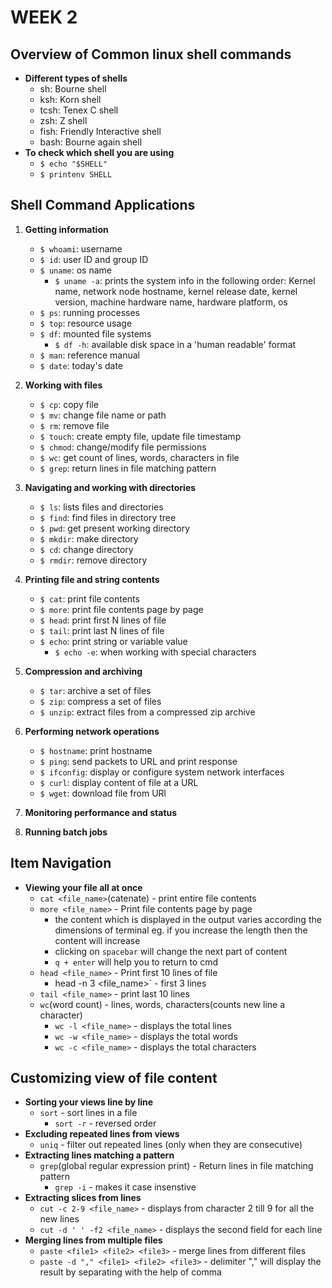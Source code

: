 # WEEK 2

## Overview of Common linux shell commands

- **Different types of shells**
    - sh: Bourne shell
    - ksh: Korn shell
    - tcsh: Tenex C shell
    - zsh: Z shell
    - fish: Friendly Interactive shell
    - bash: Bourne again shell
- **To check which shell you are using**
    - `$ echo "$SHELL"`
    - `$ printenv SHELL`

## Shell Command Applications

1. **Getting information**
    - `$ whoami`: username
    - `$ id`: user ID and group ID
    - `$ uname`: os name
        - `$ uname -a`: prints the system info in the following order: Kernel name, network node hostname, kernel release date, kernel version, machine hardware name, hardware platform, os
    - `$ ps`: running processes
    - `$ top`: resource usage
    - `$ df`: mounted file systems
        - `$ df -h`: available disk space in a 'human readable' format
    - `$ man`: reference manual
    - `$ date`: today's date

2. **Working with files**
    - `$ cp`: copy file
    - `$ mv`: change file name or path
    - `$ rm`: remove file
    - `$ touch`: create empty file, update file timestamp
    - `$ chmod`: change/modify file permissions
    - `$ wc`: get count of lines, words, characters in file
    - `$ grep`: return lines in file matching pattern

3. **Navigating and working with directories**
    - `$ ls`: lists files and directories
    - `$ find`: find files in directory tree
    - `$ pwd`: get present working directory
    - `$ mkdir`: make directory
    - `$ cd`: change directory
    - `$ rmdir`: remove directory

4. **Printing file and string contents**
    - `$ cat`: print file contents
    - `$ more`: print file contents page by page
    - `$ head`: print first N lines of file
    - `$ tail`: print last N lines of file
    - `$ echo`: print string or variable value
        - `$ echo -e`: when working with special characters

5. **Compression and archiving**
    - `$ tar`: archive a set of files
    - `$ zip`: compress a set of files
    - `$ unzip`: extract files from a compressed zip archive

6. **Performing network operations**
    - `$ hostname`: print hostname
    - `$ ping`: send packets to URL and print response
    - `$ ifconfig`: display or configure system network interfaces
    - `$ curl`: display content of file at a URL
    - `$ wget`: download file from URl

7. **Monitoring performance and status**

8. **Running batch jobs**

## Item Navigation

- **Viewing your file all at once**
    - `cat <file_name>`(catenate) - print entire file contents
    - `more <file_name>` - Print file contents page by page
        - the content which is displayed in the output varies according the dimensions of terminal eg. if you increase the length then the content will increase 
        - clicking on `spacebar` will change the next part of content
        - `q + enter` will help you to return to cmd
    - `head <file_name>` - Print first 10 lines of file
        - head -n 3 <file_name>` - first 3 lines
    - `tail <file_name>` - print last 10 lines
    - `wc`(word count) - lines, words, characters(counts new line a character)
        - `wc -l <file_name>` - displays the total lines
        - `wc -w <file_name>` - displays the total words
        - `wc -c <file_name>` - displays the total characters

## Customizing view of file content

- **Sorting your views line by line**
    - `sort` - sort lines in a file
        - `sort -r` - reversed order
- **Excluding repeated lines from views**
    - `uniq` - filter out repeated lines (only when they are consecutive)
- **Extracting lines matching a pattern**
    - `grep`(global regular expression print) - Return lines in file matching pattern
        - `grep -i` - makes it case insenstive
- **Extracting slices from lines**
    - `cut -c 2-9 <file_name>` - displays from character 2 till 9 for all the new lines
    - `cut -d ' ' -f2 <file_name>` - displays the second field for each line
- **Merging lines from multiple files**
    - `paste <file1> <file2> <file3>` - merge lines from different files 
    - `paste -d "," <file1> <file2> <file3>` - delimiter "," will display the result by separating with the help of comma


